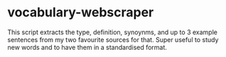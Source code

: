 # vocabulary-webscraper
This script extracts the type, definition, synoynms, and up to 3 example sentences from my two favourite sources for that. Super useful to study new words and to have them in a standardised format.
